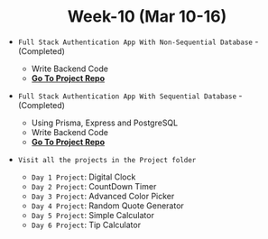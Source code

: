 <h1 align="center">Week-10 (Mar 10-16)</h1>

- `Full Stack Authentication App With Non-Sequential Database` - (Completed)

  - Write Backend Code
  - [**Go To Project Repo**](https://github.com/Jay-Govind-Kumar/Authentication-System-with-NonSequential-Database)

- `Full Stack Authentication App With Sequential Database` - (Completed)

  - Using Prisma, Express and PostgreSQL
  - Write Backend Code
  - [**Go To Project Repo**](https://github.com/Jay-Govind-Kumar/Authentication-System-with-Sequential-Database)

- `Visit all the projects in the Project folder`

  - `Day 1 Project`: Digital Clock
  - `Day 2 Project`: CountDown Timer
  - `Day 3 Project`: Advanced Color Picker
  - `Day 4 Project`: Random Quote Generator
  - `Day 5 Project`: Simple Calculator
  - `Day 6 Project`: Tip Calculator
